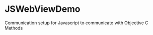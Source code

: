 JSWebViewDemo
=============

Communication setup for Javascript to communicate with Objective C Methods
